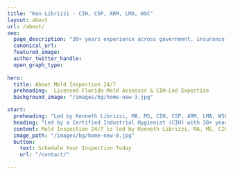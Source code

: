 ```yaml
---
title: "Ken Librizzi - CIH, CSP, ARM, LMA, WSC"
layout: about
url: /about/
seo:
  page_description: "30+ years experience across government, insurance, and consulting"
  canonical_url:
  featured_image:
  author_twitter_handle:
  open_graph_type:
  
hero:
  title: About Mold Inspection 24/7
  preheading:  Licensed Florida Mold Assessor & CIH-Led Expertise
  background_image: "/images/bg/home-new-3.jpg"

start:
  preheading: "Led by Kenneth Librizzi, MA, MS, CIH, CSP, ARM, LMA, WSC"
  heading: "Led by a Certified Industrial Hygienist (CIH) with 30+ years of experience"
  content: Mold Inspection 24/7 is led by Kenneth Librizzi, MA, MS, CIH, CSP, ARM, LMA, WSC — a Certified Industrial Hygienist and Licensed Florida Mold Assessor with more than 30 years of experience. We combine technical expertise with practical, standards-based inspections. Unlike many firms, we don’t just collect samples — we interpret results so you can act with confidence. Our history includes thousands of mold and IAQ projects for homes, businesses, schools, healthcare facilities, and insurers across South Florida.
  image_path: "/images/bg/home-new-8.jpg"
  button:
    text: Schedule Your Inspection Today
    url: "/contact/"
  
---
```



